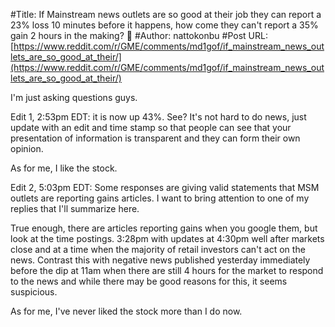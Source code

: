 #Title: If Mainstream news outlets are so good at their job they can report a 23% loss 10 minutes before it happens, how come they can't report a 35% gain 2 hours in the making? 🤔
#Author: nattokonbu
#Post URL: [https://www.reddit.com/r/GME/comments/md1gof/if_mainstream_news_outlets_are_so_good_at_their/](https://www.reddit.com/r/GME/comments/md1gof/if_mainstream_news_outlets_are_so_good_at_their/)


I'm just asking questions guys.

Edit 1, 2:53pm EDT: it is now up 43%. See? It's not hard to do news, just update with an edit and time stamp so that people can see that your presentation of information is transparent and they can form their own opinion. 

As for me, I like the stock.

Edit 2, 5:03pm EDT: Some responses are giving valid statements that MSM outlets are reporting gains articles. I want to bring attention to one of my replies that I'll summarize here. 

True enough, there are articles reporting gains when you google them, but look at the time postings. 3:28pm with updates at 4:30pm well after markets close and at a time when the majority of retail investors can't act on the news. Contrast this with negative news published yesterday immediately before the dip at 11am when there are still 4 hours for the market to respond to the news and while there may be good reasons for this, it seems suspicious. 

As for me, I've never liked the stock more than I do now.